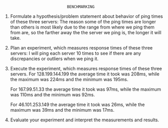 								BENCHMARKING

1. Formulate a hypothesis/problem statement about behavior of ping times of these three servers:
  The reason some of the ping times are longer than others is most likely due to the range from where we ping them from are, so the farther
	away the the server we ping is, the longer it will take.

2. Plan an experiment, which measures response times of these three servers:
	I will ping each server 10 times to see if there are any discrepancies or outliers when we ping it.

3. Execute the experiment, which measures response times of these three servers.
	For 128.199.144.199 the average time it took was 208ms, while the maximum was 224ms and the minimum was 195ms.
	
	For 167.99.51.33 the average time it took was 97ms, while the maximum was 110ms and the minimum was 92ms.
	
	For 46.101.253.149 the average time it took was 26ms, while the maximum was 39ms and the minimum was 17ms.

4. Evaluate your experiment and interpret the measurements and results.

